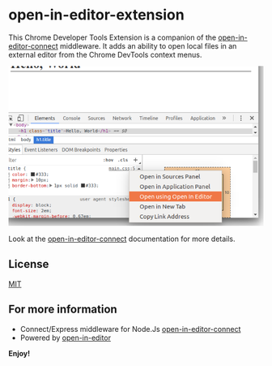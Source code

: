 # open-in-editor-extension

This Chrome Developer Tools Extension is a companion of the [open-in-editor-connect] middleware. It adds an ability to open local files in an external editor from the Chrome DevTools context menus.

![Open-in-editor-extension](images/screenshot.png)

Look at the [open-in-editor-connect] documentation for more details.

## License

[MIT](LICENSE)

## For more information

-   Connect/Express middleware for Node.Js [open-in-editor-connect]
-   Powered by [open-in-editor]

**Enjoy!**

[open-in-editor]: https://github.com/lahmatiy/open-in-editor
[open-in-editor-connect]: https://npmjs.com/package/open-in-editor-connect
